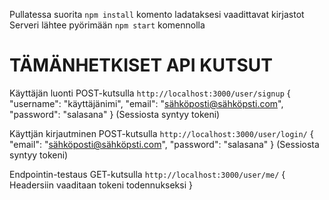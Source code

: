Pullatessa suorita ```npm install``` komento ladataksesi vaadittavat kirjastot
Serveri lähtee pyörimään ```npm start``` komennolla

# TÄMÄNHETKISET API KUTSUT

Käyttäjän luonti POST-kutsulla
```http://localhost:3000/user/signup```
{
	"username": "käyttäjänimi",
	"email": "sähköposti@sähköpsti.com",
	"password": "salasana"
}
(Sessiosta syntyy tokeni)

Käyttjän kirjautminen POST-kutsulla
```http://localhost:3000/user/login/```
{
	"email": "sähköposti@sähköpsti.com",
	"password": "salasana"
}
(Sessiosta syntyy tokeni)

Endpointin-testaus GET-kutsulla
```http://localhost:3000/user/me/```
{ Headersiin vaaditaan tokeni todennukseksi }

